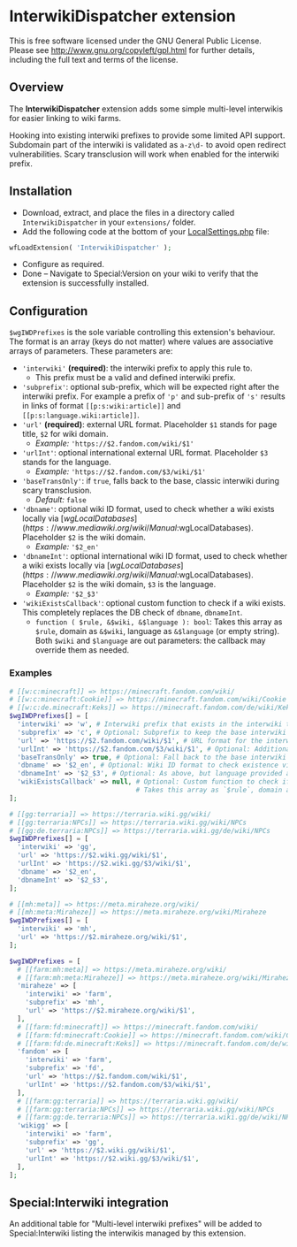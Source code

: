 # InterwikiDispatcher extension

This is free software licensed under the GNU General Public License. Please
see http://www.gnu.org/copyleft/gpl.html for further details, including the
full text and terms of the license.

## Overview
The **InterwikiDispatcher** extension adds some simple multi-level interwikis for easier linking to wiki farms.

Hooking into existing interwiki prefixes to provide some limited API support. Subdomain part of the interwiki is validated as `a-z\d-` to avoid open redirect vulnerabilities. Scary transclusion will work when enabled for the interwiki prefix.

## Installation
* Download, extract, and place the files in a directory called `InterwikiDispatcher` in your `extensions/` folder.
* Add the following code at the bottom of your [LocalSettings.php](https://www.mediawiki.org/wiki/Manual:LocalSettings.php) file: 
```php
wfLoadExtension( 'InterwikiDispatcher' );
```
* Configure as required.
* Done – Navigate to Special:Version on your wiki to verify that the extension is successfully installed.

## Configuration
`$wgIWDPrefixes` is the sole variable controlling this extension's behaviour. The format is an array (keys do not matter) where values are associative arrays of parameters. These parameters are:
* `'interwiki'` **(required)**: the interwiki prefix to apply this rule to.
  * This prefix must be a valid and defined interwiki prefix.
* `'subprefix'`: optional sub-prefix, which will be expected right after the interwiki prefix. For example a prefix of `'p'` and sub-prefix of `'s'` results in links of format `[[p:s:wiki:article]]` and `[[p:s:language.wiki:article]]`.
* `'url'` **(required)**: external URL format. Placeholder `$1` stands for page title, `$2` for wiki domain.
  * *Example:* `'https://$2.fandom.com/wiki/$1'`
* `'urlInt'`: optional international external URL format. Placeholder `$3` stands for the language.
  * *Example:* `'https://$2.fandom.com/$3/wiki/$1'`
* `'baseTransOnly'`: if `true`, falls back to the base, classic interwiki during scary transclusion.
  * *Default:* `false`
* `'dbname'`: optional wiki ID format, used to check whether a wiki exists locally via [$wgLocalDatabases](https://www.mediawiki.org/wiki/Manual:$wgLocalDatabases). Placeholder `$2` is the wiki domain.
  * *Example:* `'$2_en'`
* `'dbnameInt'`: optional international wiki ID format, used to check whether a wiki exists locally via [$wgLocalDatabases](https://www.mediawiki.org/wiki/Manual:$wgLocalDatabases). Placeholder `$2` is the wiki domain, `$3` is the language.
  * *Example:* `'$2_$3'`
* `'wikiExistsCallback'`: optional custom function to check if a wiki exists. This completely replaces the DB check of `dbname`, `dbnameInt`.
  * `function ( $rule, &$wiki, &$language ): bool`: Takes this array as `$rule`, domain as `&$wiki`, language as `&$language` (or empty string). Both `$wiki` and `$language` are out parameters: the callback may override them as needed.

### Examples
```php
# [[w:c:minecraft]] => https://minecraft.fandom.com/wiki/
# [[w:c:minecraft:Cookie]] => https://minecraft.fandom.com/wiki/Cookie
# [[w:c:de.minecraft:Keks]] => https://minecraft.fandom.com/de/wiki/Keks
$wgIWDPrefixes[] = [
  'interwiki' => 'w', # Interwiki prefix that exists in the interwiki table
  'subprefix' => 'c', # Optional: Subprefix to keep the base interwiki working mostly as expected
  'url' => 'https://$2.fandom.com/wiki/$1', # URL format for the interwiki `w:c:$2:$1` ($1: page title, $2: domain)
  'urlInt' => 'https://$2.fandom.com/$3/wiki/$1', # Optional: Additional URL format `w:c:$3.$2:$1` ($3: language).
  'baseTransOnly' => true, # Optional: Fall back to the base interwiki for scary transclusion
  'dbname' => '$2_en', # Optional: Wiki ID format to check existence via `$wgLocalDatabases`, subdomain as $2, language unspecified
  'dbnameInt' => '$2_$3', # Optional: As above, but language provided as $3
  'wikiExistsCallback' => null, # Optional: Custom function to check if the wiki exists, replaces the DB check.
                                # Takes this array as `$rule`, domain as `&$wiki`, language as `&$language` (or empty string).
];
```
```php
# [[gg:terraria]] => https://terraria.wiki.gg/wiki/
# [[gg:terraria:NPCs]] => https://terraria.wiki.gg/wiki/NPCs
# [[gg:de.terraria:NPCs]] => https://terraria.wiki.gg/de/wiki/NPCs
$wgIWDPrefixes[] = [
  'interwiki' => 'gg',
  'url' => 'https://$2.wiki.gg/wiki/$1',
  'urlInt' => 'https://$2.wiki.gg/$3/wiki/$1',
  'dbname' => '$2_en',
  'dbnameInt' => '$2_$3',
];
```
```php
# [[mh:meta]] => https://meta.miraheze.org/wiki/
# [[mh:meta:Miraheze]] => https://meta.miraheze.org/wiki/Miraheze
$wgIWDPrefixes[] = [
  'interwiki' => 'mh',
  'url' => 'https://$2.miraheze.org/wiki/$1',
];
```
```php
$wgIWDPrefixes = [
  # [[farm:mh:meta]] => https://meta.miraheze.org/wiki/
  # [[farm:mh:meta:Miraheze]] => https://meta.miraheze.org/wiki/Miraheze
  'miraheze' => [
    'interwiki' => 'farm',
    'subprefix' => 'mh',
    'url' => 'https://$2.miraheze.org/wiki/$1',
  ],
  # [[farm:fd:minecraft]] => https://minecraft.fandom.com/wiki/
  # [[farm:fd:minecraft:Cookie]] => https://minecraft.fandom.com/wiki/Cookie
  # [[farm:fd:de.minecraft:Keks]] => https://minecraft.fandom.com/de/wiki/Keks
  'fandom' => [
    'interwiki' => 'farm',
    'subprefix' => 'fd',
    'url' => 'https://$2.fandom.com/wiki/$1',
    'urlInt' => 'https://$2.fandom.com/$3/wiki/$1',
  ],
  # [[farm:gg:terraria]] => https://terraria.wiki.gg/wiki/
  # [[farm:gg:terraria:NPCs]] => https://terraria.wiki.gg/wiki/NPCs
  # [[farm:gg:de.terraria:NPCs]] => https://terraria.wiki.gg/de/wiki/NPCs
  'wikigg' => [
    'interwiki' => 'farm',
    'subprefix' => 'gg',
    'url' => 'https://$2.wiki.gg/wiki/$1',
    'urlInt' => 'https://$2.wiki.gg/$3/wiki/$1',
  ],
];
```

## Special:Interwiki integration
An additional table for "Multi-level interwiki prefixes" will be added to Special:Interwiki listing the interwikis managed by this extension.
